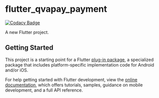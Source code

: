 # flutter_qvapay_payment

[![Codacy Badge](https://api.codacy.com/project/badge/Grade/a16b50bbb1bb40d1950fd11695e20cc8)](https://app.codacy.com/gh/alejandrogiubel/flutter_qvapay_payment?utm_source=github.com&utm_medium=referral&utm_content=alejandrogiubel/flutter_qvapay_payment&utm_campaign=Badge_Grade_Settings)

A new Flutter project.

## Getting Started

This project is a starting point for a Flutter
[plug-in package](https://flutter.dev/developing-packages/),
a specialized package that includes platform-specific implementation code for
Android and/or iOS.

For help getting started with Flutter development, view the
[online documentation](https://flutter.dev/docs), which offers tutorials,
samples, guidance on mobile development, and a full API reference.

